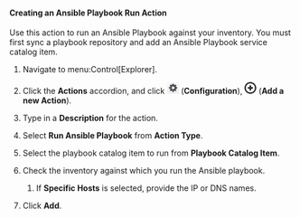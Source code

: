 #### Creating an Ansible Playbook Run Action

Use this action to run an Ansible Playbook against your inventory. You
must first sync a playbook repository and add an Ansible Playbook
service catalog item.

1.  Navigate to menu:Control\[Explorer\].

2.  Click the **Actions** accordion, and click
    ![image](/images/1847.png) (**Configuration**),
    ![image](/images/1862.png) (**Add a new Action**).

3.  Type in a **Description** for the action.

4.  Select **Run Ansible Playbook** from **Action Type**.

5.  Select the playbook catalog item to run from **Playbook Catalog
    Item**.

6.  Check the inventory against which you run the Ansible playbook.

    1.  If **Specific Hosts** is selected, provide the IP or DNS names.

7.  Click **Add**.
